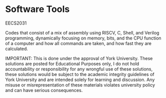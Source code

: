 # Software Tools
EECS2031

Codes that consist of a mix of assembly using RISCV, C, Shell, and Verilog programming, dynamically focusing on memory, bits, and the CPU function of a computer and how all commands are taken, and how fast they are calculated.

IMPORTANT: This is done under the approval of York University. These solutions are posted for Educational Purposes only, I do not hold accountability or responsibility for any wrongful use of these solutions, these solutions would be subject to the academic integrity guidelines of York University and are intended solely for learning and discussion. Any misuse or misrepresentation of these materials violates university policy and can have serious consequences.
